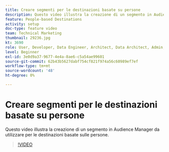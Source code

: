 ```yaml
---
title: Creare segmenti per le destinazioni basate su persone
description: Questo video illustra la creazione di un segmento in Audience Manager da utilizzare per le destinazioni basate sulle persone.
feature: People-based Destinations
activity: setup
doc-type: feature video
team: Technical Marketing
thumbnail: 29236.jpg
kt: 3690
role: User, Developer, Data Engineer, Architect, Data Architect, Admin, Leader
level: Beginner
exl-id: 3e0d9a37-9677-4e4a-8ae6-c5a54ae99601
source-git-commit: 62b43b5627dabf754cf821f974a56c60989ef7ef
workflow-type: tm+mt
source-wordcount: '48'
ht-degree: 0%

---
```


# Creare segmenti per le destinazioni basate su persone

Questo video illustra la creazione di un segmento in Audience Manager da utilizzare per le destinazioni basate sulle persone.

>[!VIDEO](https://video.tv.adobe.com/v/29236/?quality=12)
